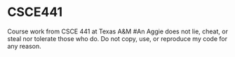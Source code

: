 # CSCE441
Course work from CSCE 441 at Texas A&amp;M
#An Aggie does not lie, cheat, or steal nor tolerate those who do.
Do not copy, use, or reproduce my code for any reason.
